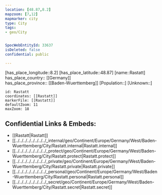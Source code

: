 ```yaml
---
location: [48.87,8.2] 
mapzoom: [7,12] 
mapmarker: city 
type: City
tags:
- geo/City


SpocWebEntityId: 33637
isDeleted: false
confidential: public

---
```

[has_place_longitude::8.2] 
[has_place_latitude::48.87] 
[name::Rastatt] 
has_place_country:: [[Germany]]  
has_place_province:: [[Baden-Wuerttemberg]] 
[Population::] 
[Unknown::] 


```leaflet
id: Rastatt
coordinates: [[Rastatt]] 
markerFile: [[Rastatt]] 
defaultZoom: 11 
maxZoom: 18
```


## Confidential Links & Embeds: 
- [[Rastatt|Rastatt]]  
- [[../../../../../../../../_internal/geo/Continent/Europe/Germany/West/Baden-Wuerttemberg/City/Rastatt.internal|Rastatt.internal]] 
- [[../../../../../../../../_protect/geo/Continent/Europe/Germany/West/Baden-Wuerttemberg/City/Rastatt.protect|Rastatt.protect]] 
- [[../../../../../../../../_private/geo/Continent/Europe/Germany/West/Baden-Wuerttemberg/City/Rastatt.private|Rastatt.private]] 
- [[../../../../../../../../_personal/geo/Continent/Europe/Germany/West/Baden-Wuerttemberg/City/Rastatt.personal|Rastatt.personal]] 
- [[../../../../../../../../_secret/geo/Continent/Europe/Germany/West/Baden-Wuerttemberg/City/Rastatt.secret|Rastatt.secret]] 
